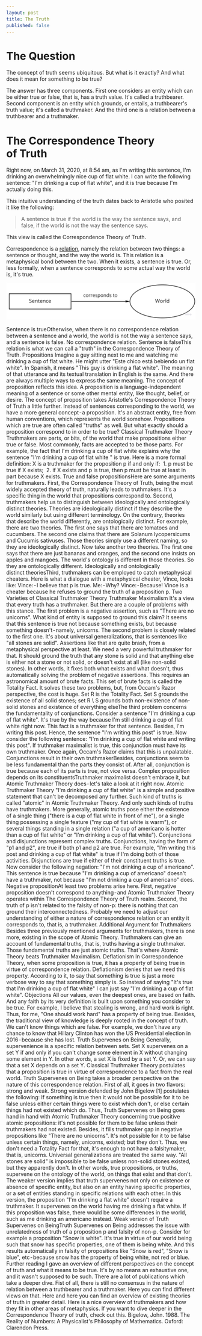 ```yaml
---
layout: post
title: The Truth
published: false
---
```

# The Question

The concept of truth seems ubiquitous. But what is it exactly? And what does it mean for something to be true?

The answer has three components. First one considers an entity which can be either true or false, that is, has a truth value. It's called a truthbearer. Second component is an entity which grounds, or entails, a truthbearer's truth value; it's called a truthmaker. And the third one is a relation between a truthbearer and a truthmaker.

# The Correspondence Theory of Truth

Right now, on March 31, 2020, at 8:54 am, as I'm writing this sentence, I'm drinking an overwhelmingly nice cup of flat white. I can write the following sentence: "I'm drinking a cup of flat white", and it is true because I'm actually doing this.

This intuitive understanding of the truth dates back to Aristotle who posited it like the following:

> A sentence is true if the world is the way the sentence says, and false, if the world is not the way the sentence says.

This view is called the Correspondence Theory of Truth.

Correspondence is a [relation](https://plato.stanford.edu/entries/relations/), namely the relation between two things: a sentence or thought, and the way the world is. This relation is a metaphysical bond between the two. When it exists, a sentence is true. Or, less formally, when a sentence corresponds to some actual way the world is, it's true.

![Sentence is true](/images/truth/sentence_is_true.jpg)

Sentence is trueOtherwise, when there is no correspondence relation between a sentence and a world, the world is not the way a sentence says, and a sentence is false.
No correspondence relation. Sentence is falseThis relation is what we can call a "truth" in the Correspondence Theory of Truth.
Propositions
Imagine a guy sitting next to me and watching me drinking a cup of flat white. He might utter "Este chico está bebiendo un flat white". In Spanish, it means "This guy is drinking a flat white". The meaning of that utterance and its textual translation in English is the same. And there are always multiple ways to express the same meaning.
The concept of proposition reflects this idea. A proposition is a language-independent meaning of a sentence or some other mental entity, like thought, belief, or desire.
The concept of proposition takes Aristotle's Correspondence Theory of Truth a little further. Instead of sentences corresponding to the world, we have a more general concept - a proposition. It's an abstract entity, free from human conventions, which represents the world somehow.
Propositions which are true are often called "truths" as well. But what exactly should a proposition correspond to in order to be true?
Classical Truthmaker Theory
Truthmakers are parts, or bits, of the world that make propositions either true or false. Most commonly, facts are accepted to be those parts. For example, the fact that I'm drinking a cup of flat white explains why the sentence "I'm drinking a cup of flat white " is true. Here is a more formal definition:
X is a truthmaker for the proposition p if and only if:
 1. p must be true if X exists;
 2. if X exists and p is true, then p must be true at least in part because X exists.
True and false propositionsHere are some arguments for truthmakers.
First, the Correspondence Theory of Truth, being the most widely accepted theory of truth, naturally leads to truthmakers. It's a specific thing in the world that propositions correspond to.
Second, truthmakers help us to distinguish between ideologically and ontologically distinct theories. Theories are ideologically distinct if they describe the world similarly but using different terminology. On the contrary, theories that describe the world differently, are ontologically distinct.
For example, there are two theories. The first one says that there are tomatoes and cucumbers. The second one claims that there are Solanum lycopersicums and Cucumis sativuses. Those theories simply use a different naming, so they are ideologically distinct.
Now take another two theories. The first one says that there are just bananas and oranges, and the second one insists on apples and mangoes. The world's ontology is different in those theories. So they are ontologically different.
Ideologically and ontologically distinct theoriesThird, truthmakers can be employed to catch metaphysical cheaters. Here is what a dialogue with a metaphysical cheater, Vince, looks like:
Vince: - I believe that p is true.
Me: - Why?
Vince: - Because!
Vince is a cheater because he refuses to ground the truth of a proposition p.
Two Varieties of Classical Truthmaker Theory
Truthmaker Maximalism
It's a view that every truth has a truthmaker. But there are a couple of problems with this stance.
The first problem is a negative assertion, such as "There are no unicorns". What kind of entity is supposed to ground this claim? It seems that this sentence is true not because something exists, but because something doesn't - namely, unicorns.
The second problem is closely related to the first one. It's about universal generalizations, that is sentences like "all stones are solid". Assertions like that are quite brash, from a metaphysical perspective at least. We need a very powerful truthmaker for that. It should ground the truth that any stone is solid and that anything else is either not a stone or not solid, or doesn't exist at all (like non-solid stones). In other words, it fixes both what exists and what doesn't, thus automatically solving the problem of negative assertions. This requires an astronomical amount of brute facts. This set of brute facts is called the Totality Fact. It solves these two problems, but, from Occam's Razor perspective, the cost is huge.
Set R is the Totality Fact. Set S grounds the existence of all solid stones; set R \ S grounds both non-existence of non-solid stones and existence of everything elseThe third problem concerns the fundamentality of conjunctions. Consider a sentence "I'm drinking a cup of flat white". It's true by the way because I'm still drinking a cup of flat white right now. This fact is a truthmaker for that sentence. Besides, I'm writing this post. Hence, the sentence "I'm writing this post" is true. Now consider the following sentence: "I'm drinking a cup of flat white and writing this post". If truthmaker maximalist is true, this conjunction must have its own truthmaker. Once again, Occam's Razor claims that this is unpalatable.
Conjunctions result in their own truthmakerBesides, conjunctions seem to be less fundamental than the parts they consist of. After all, conjunction is true because each of its parts is true, not vice versa.
Complex proposition depends on its constituentsTruthmaker maximalist doesn't embrace it, but Atomic Truthmaker Theory does - let's take a look at it right now.
Atomic Truthmaker Theory
"I'm drinking a cup of flat white" is a simple and positive statement that can't be decomposed any further. Such kind of truths is called "atomic" in Atomic Truthmaker Theory. And only such kinds of truths have truthmakers. More generally, atomic truths pose either the existence of a single thing ("there is a cup of flat white in front of me"), or a single thing possessing a single feature ("my cup of flat white is warm"), or several things standing in a single relation ("a cup of americano is hotter than a cup of flat white" or "I'm drinking a cup of flat white"). Conjunctions and disjunctions represent complex truths. Conjunctions, having the form of "p1 and p2", are true if both p1 and p2 are true. For example, "I'm writing this post and drinking a cup of flat white" is true if I'm doing both of those activities. Disjunctions are true if either of their constituent truths is true.
Now consider the following negation: "I'm not drinking a cup of americano". This sentence is true because "I'm drinking a cup of americano" doesn't have a truthmaker, not because "I'm not drinking a cup of americano" does.
Negative propositionAt least two problems arise here. First, negative proposition doesn't correspond to anything - and Atomic Truthmaker Theory operates within The Correspondence Theory of Truth realm. Second, the truth of p isn't related to the falsity of non-p: there is nothing that can ground their interconnectedness. Probably we need to adjust our understanding of either a nature of correspondence relation or an entity it corresponds to, that is, a truthmaker.
Additional Argument for Truthmakers
Besides three previously mentioned arguments for truthmakers, there is one more, existing in the scope of Atomic Theory. Truthmakers can give an account of fundamental truths, that is, truths having a single truthmaker. Those fundamental truths are just atomic truths. That's where Atomic Theory beats Truthmaker Maximalism.
Deflationism
In Correspondence Theory, when some proposition is true, it has a property of being true in virtue of correspondence relation. Deflationism denies that we need this property. According to it, to say that something is true is just a more verbose way to say that something simply is. So instead of saying "It's true that I'm drinking a cup of flat white" I can just say "I'm drinking a cup of flat white".
Objections
All our values, even the deepest ones, are based on faith. And any faith by its very definition is built upon something you consider to be true. For example, I believe that stealing is wrong, and hard work is right. Thus, for me, "One should work hard" has a property of being true.
Besides, the traditional view of knowledge is deeply rooted in the concept of truth. We can't know things which are false. For example, we don't have any chance to know that Hillary Clinton has won the US Presidential election in 2016 - because she has lost.
Truth Supervenes on Being
Generally, supervenience is a specific relation between sets. Set X supervenes on a set Y if and only if you can't change some element in X without changing some element in Y. In other words, a set X is fixed by a set Y. Or, we can say that a set X depends on a set Y.
Classical Truthmaker Theory postulates that a proposition is true in virtue of correspondence to a fact from the real world. Truth Supervenes on Being takes a broader perspective on the nature of this correspondence relation.
First of all, it goes in two flavors: strong and weak. Strong version defended by John Bigelow [1] postulates the following:
If something is true then it would not be possible for it to be false unless either certain things were to exist which don't, or else certain things had not existed which do.
Thus, Truth Supervenes on Being goes hand in hand with Atomic Truthmaker Theory concerning true positive atomic propositions: it's not possible for them to be false unless their truthmakers had not existed. Besides, it fills truthmaker gap in negative propositions like "There are no unicorns". It's not possible for it to be false unless certain things, namely, unicorns, existed; but they don't. Thus, we don't need a Totality Fact for that, it's enough to not have a falsitymaker, that is, unicorns. Universal generalizations are treated the same way. "All stones are solid" is impossible to be false unless non-solid stones existed, but they apparently don't.
In other words, true propositions, or truths, supervene on the ontology of the world, on things that exist and that don't.
The weaker version implies that truth supervenes not only on existence or absence of specific entity, but also on an entity having specific properties, or a set of entities standing in specific relations with each other. In this version, the proposition "I'm drinking a flat white" doesn't require a truthmaker. It supervenes on the world having me drinking a flat white. If this proposition was false, there would be some differences in the world, such as me drinking an americano instead.
Weak version of Truth Supervenes on BeingTruth Supervenes on Being addresses the issue with unrelatedness of truth of a proposition p and falsity of non-p. Consider for example a proposition "Snow is white". It's true in virtue of our world being such that snow has specific properties, one of them is being white. And this results automatically in falsity of propositions like "Snow is red", "Snow is blue", etc - because snow has the property of being white, not red or blue.
Further reading
I gave an overview of different perspectives on the concept of truth and what it means to be true. It's by no means an exhaustive one, and it wasn't supposed to be such. There are a lot of publications which take a deeper dive.
Fist of all, there is still no consensus in the nature of relation between a truthbearer and a truthmaker. Here you can find different views on that.
Here and here you can find an overview of existing theories of truth in greater detail.
Here is a nice overview of truthmakers and how they fit in other areas of metaphysics.
If you want to dive deeper in the Correspondence Theory of truth, check out this.
Bigelow, John. 1988. The Reality of Numbers: A Physicalist's Philosophy of Mathematics. Oxford: Clarendon Press.
